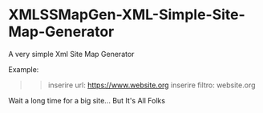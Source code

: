 # XMLSSMapGen-XML-Simple-Site-Map-Generator
A very simple Xml Site Map Generator

Example:
>> inserire url: https://www.website.org
>> inserire filtro: website.org

Wait a long time for a big site...
But It's All Folks
